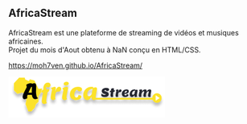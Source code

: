 ## AfricaStream

AfricaStream est une plateforme de streaming de vidéos et musiques africaines.  
Projet du mois d'Aout obtenu à NaN conçu en HTML/CSS.

https://moh7ven.github.io/AfricaStream/


![Logo](./img/logo.png)

